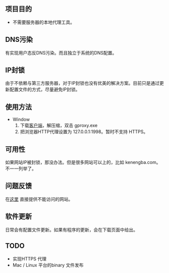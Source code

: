 项目目的
--------
* 不需要服务器的本地代理工具。

DNS污染
-------
有实现用户态反DNS污染。而且独立于系统的DNS配置。

IP封锁
------
由于不依赖与第三方服务器，对于IP封锁也没有优美的解决方案。目前只是通过更新配置文件的方式，尽量避免IP封锁。

使用方法
--------
* Window
    1. 下载[客户端](https://github.com/downloads/liruqi/west-chamber-season-3/west-chamber-proxy-20111217.zip)，解压缩，双击 gproxy.exe
    2. 把浏览器HTTP代理设置为 127.0.0.1:1998。暂时不支持 HTTPS。

可用性
------
如果网站IP被封锁，那没办法。但是很多网站可以上的，比如 kenengba.com。不一一列举了。

问题反馈
--------
在[这里](https://github.com/liruqi/west-chamber-season-3/issues) 直接提供不能访问的网站。

软件更新
-------
日常会有配置文件更新。如果有程序的更新，会在下载页面中给出。

TODO
----
* 实现HTTPS 代理
* Mac / Linux 平台的binary 文件发布

